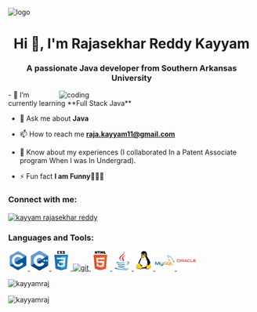 ![logo](https://github.com/KayyamRaj/KayyamRaj-RajasekharReddyKayyam-/blob/main/Main%20banner.png)
<h1 align="center">Hi 👋, I'm Rajasekhar Reddy Kayyam</h1>
<h3 align="center">A passionate Java developer from Southern Arkansas University</h3>
<image align="right" alt="coding" width="400"src="https://www.lambdatest.com/resources/images/news24.gif">
- 🌱 I’m currently learning **Full Stack Java**

- 💬 Ask me about **Java**

- 📫 How to reach me **raja.kayyam11@gmail.com**

- 📄 Know about my experiences (I collaborated In a Patent Associate program When I was In Undergrad).

- ⚡ Fun fact **I am Funny🤡🤸‍♂️**

<h3 align="left">Connect with me:</h3>
<p align="left">
<a href="https://linkedin.com/in/kayyam rajasekhar reddy" target="blank"><img align="center" src="https://raw.githubusercontent.com/rahuldkjain/github-profile-readme-generator/master/src/images/icons/Social/linked-in-alt.svg" alt="kayyam rajasekhar reddy" height="30" width="40" /></a>
</p>

<h3 align="left">Languages and Tools:</h3>
<p align="left"> <a href="https://www.cprogramming.com/" target="_blank" rel="noreferrer"> <img src="https://raw.githubusercontent.com/devicons/devicon/master/icons/c/c-original.svg" alt="c" width="40" height="40"/> </a> <a href="https://www.w3schools.com/cpp/" target="_blank" rel="noreferrer"> <img src="https://raw.githubusercontent.com/devicons/devicon/master/icons/cplusplus/cplusplus-original.svg" alt="cplusplus" width="40" height="40"/> </a> <a href="https://www.w3schools.com/css/" target="_blank" rel="noreferrer"> <img src="https://raw.githubusercontent.com/devicons/devicon/master/icons/css3/css3-original-wordmark.svg" alt="css3" width="40" height="40"/> </a> <a href="https://git-scm.com/" target="_blank" rel="noreferrer"> <img src="https://www.vectorlogo.zone/logos/git-scm/git-scm-icon.svg" alt="git" width="40" height="40"/> </a> <a href="https://www.w3.org/html/" target="_blank" rel="noreferrer"> <img src="https://raw.githubusercontent.com/devicons/devicon/master/icons/html5/html5-original-wordmark.svg" alt="html5" width="40" height="40"/> </a> <a href="https://www.java.com" target="_blank" rel="noreferrer"> <img src="https://raw.githubusercontent.com/devicons/devicon/master/icons/java/java-original.svg" alt="java" width="40" height="40"/> </a> <a href="https://www.linux.org/" target="_blank" rel="noreferrer"> <img src="https://raw.githubusercontent.com/devicons/devicon/master/icons/linux/linux-original.svg" alt="linux" width="40" height="40"/> </a> <a href="https://www.mysql.com/" target="_blank" rel="noreferrer"> <img src="https://raw.githubusercontent.com/devicons/devicon/master/icons/mysql/mysql-original-wordmark.svg" alt="mysql" width="40" height="40"/> </a> <a href="https://www.oracle.com/" target="_blank" rel="noreferrer"> <img src="https://raw.githubusercontent.com/devicons/devicon/master/icons/oracle/oracle-original.svg" alt="oracle" width="40" height="40"/> </a> </p>

<p><img align="center" src="https://github-readme-stats.vercel.app/api/top-langs?username=kayyamraj&show_icons=true&locale=en&layout=compact" alt="kayyamraj" /></p>

<p><img align="center" src="https://github-readme-streak-stats.herokuapp.com/?user=kayyamraj&" alt="kayyamraj" /></p>
